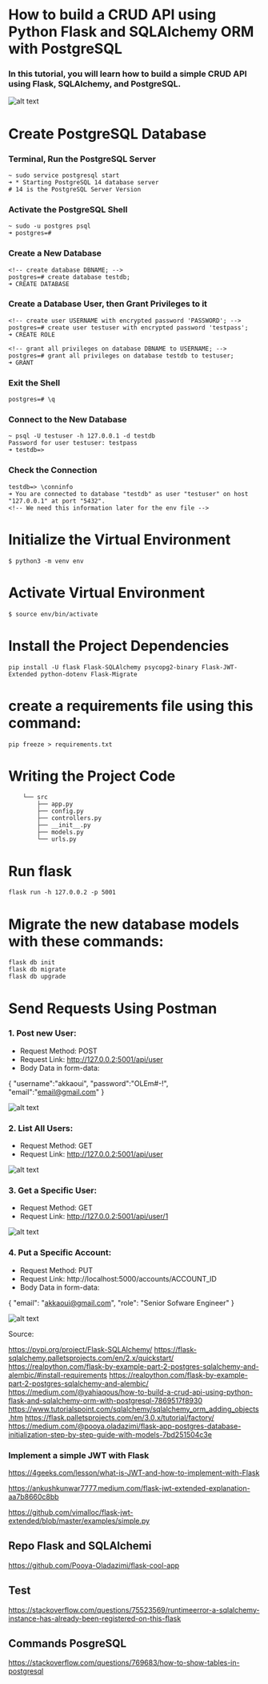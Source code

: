 # How to build a CRUD API using Python Flask and SQLAlchemy ORM with PostgreSQL


### In this tutorial, you will learn how to build a simple CRUD API using Flask, SQLAlchemy, and PostgreSQL.

![alt text](https://github.com/akkaoui-abdou/CRUD-API-Flask-SQLAlchemy/blob/main/imges/Flask-SQLAlchemi-PosgreSQL.png)

# Create PostgreSQL Database

### Terminal, Run the PostgreSQL Server

    ~ sudo service postgresql start
    ➜ * Starting PostgreSQL 14 database server
    # 14 is the PostgreSQL Server Version

### Activate the PostgreSQL Shell

    ~ sudo -u postgres psql
    ➜ postgres=#

### Create a New Database

    <!-- create database DBNAME; -->
    postgres=# create database testdb;
    ➜ CREATE DATABASE

### Create a Database User, then Grant Privileges to it

    <!-- create user USERNAME with encrypted password 'PASSWORD'; -->
    postgres=# create user testuser with encrypted password 'testpass';
    ➜ CREATE ROLE

    <!-- grant all privileges on database DBNAME to USERNAME; -->
    postgres=# grant all privileges on database testdb to testuser;
    ➜ GRANT

### Exit the Shell

    postgres=# \q


### Connect to the New Database

    ~ psql -U testuser -h 127.0.0.1 -d testdb
    Password for user testuser: testpass
    ➜ testdb=>


### Check the Connection

    testdb=> \conninfo
    ➜ You are connected to database "testdb" as user "testuser" on host "127.0.0.1" at port "5432".
    <!-- We need this information later for the env file -->


# Initialize the Virtual Environment

    $ python3 -m venv env

# Activate Virtual Environment

    $ source env/bin/activate


# Install the Project Dependencies

    pip install -U flask Flask-SQLAlchemy psycopg2-binary Flask-JWT-Extended python-dotenv Flask-Migrate

# create a requirements file using this command:

    pip freeze > requirements.txt


# Writing the Project Code

        └── src
            ├── app.py
            ├── config.py
            ├── controllers.py
            ├── __init__.py
            ├── models.py
            └── urls.py


# Run flask

    flask run -h 127.0.0.2 -p 5001


# Migrate the new database models with these commands:

    flask db init
    flask db migrate
    flask db upgrade

# Send Requests Using Postman

### 1. Post new User:

- Request Method: POST
- Request Link: http://127.0.0.2:5001/api/user
- Body Data in form-data:

{
    "username":"akkaoui",
    "password":"OLEm#-!",
    "email":"email@gmail.com"
}

![alt text](https://github.com/akkaoui-abdou/CRUD-API-Flask-SQLAlchemy/blob/main/imges/register_user.png)


### 2. List All Users:

- Request Method: GET
- Request Link: http://127.0.0.2:5001/api/user


![alt text](https://github.com/akkaoui-abdou/CRUD-API-Flask-SQLAlchemy/blob/main/imges/CreateNewUser.png)


### 3. Get a Specific User:

- Request Method: GET
- Request Link: http://127.0.0.2:5001/api/user/1


![alt text](https://github.com/akkaoui-abdou/CRUD-API-Flask-SQLAlchemy/blob/main/imges/GetSpecificUser.png)


### 4. Put a Specific Account:

- Request Method: PUT
- Request Link: http://localhost:5000/accounts/ACCOUNT_ID
- Body Data in form-data:

{
    "email": "akkaoui@gmail.com",
    "role": "Senior Sofware Engineer"
}

![alt text](https://github.com/akkaoui-abdou/CRUD-API-Flask-SQLAlchemy/blob/main/imges/UpdateSpecificUser.png)

Source:

https://pypi.org/project/Flask-SQLAlchemy/
https://flask-sqlalchemy.palletsprojects.com/en/2.x/quickstart/
https://realpython.com/flask-by-example-part-2-postgres-sqlalchemy-and-alembic/#install-requirements
https://realpython.com/flask-by-example-part-2-postgres-sqlalchemy-and-alembic/
https://medium.com/@yahiaqous/how-to-build-a-crud-api-using-python-flask-and-sqlalchemy-orm-with-postgresql-7869517f8930
https://www.tutorialspoint.com/sqlalchemy/sqlalchemy_orm_adding_objects.htm
https://flask.palletsprojects.com/en/3.0.x/tutorial/factory/
https://medium.com/@pooya.oladazimi/flask-app-postgres-database-initialization-step-by-step-guide-with-models-7bd251504c3e


### Implement a simple JWT with Flask

https://4geeks.com/lesson/what-is-JWT-and-how-to-implement-with-Flask

https://ankushkunwar7777.medium.com/flask-jwt-extended-explanation-aa7b8660c8bb

https://github.com/vimalloc/flask-jwt-extended/blob/master/examples/simple.py


## Repo Flask and SQLAlchemi

https://github.com/Pooya-Oladazimi/flask-cool-app

## Test

https://stackoverflow.com/questions/75523569/runtimeerror-a-sqlalchemy-instance-has-already-been-registered-on-this-flask

## Commands PosgreSQL

https://stackoverflow.com/questions/769683/how-to-show-tables-in-postgresql